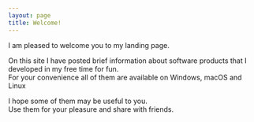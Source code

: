 ```yaml
---
layout: page
title: Welcome!
---
```


I am pleased to welcome you to my landing page.   

On this site I have posted brief information about software products that I developed in my free time for fun.  
For your convenience all of them are available on Windows, macOS and Linux   

I hope some of them may be useful to you.  
Use them for your pleasure and share with friends.
